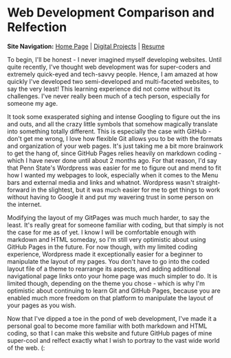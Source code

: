 # Web Development Comparison and Relfection 

**Site Navigation:** [Home Page](index.md) | [Digital Projects](portfolio.md) | [Resume](resume.md)

  To begin, I'll be honest - I never imagined myself developing websites. Until quite recently, 
I've thought web development was for super-coders and extremely quick-eyed and tech-savvy people.
Hence, I am amazed at how quickly I've developed two semi-developed and multi-faceted websites, to say the very least!
This learning experience did not come without its challenges. I've never really been much of a tech person, especially for someone my age.

  It took some exasperated sighing and intense Googling to figure out the ins and outs, and all the crazy little symbols that somehow magically
translate into something totally different. This is especially the case with GitHub - don't get me wrong, I love how flexible Git allows you to be
with the formats and organization of your web pages. It's just taking me a bit more brainwork to get the hang of, since GitHub Pages relies heavily
on markdown coding - which I have never done until about 2 months ago. For that reason, I'd say that Penn State's Wordpress was easier for me to
figure out and mend to fit how I wanted my webpages to look, especially when it comes to the Menu bars and external media and links and whatnot. Wordpress
wasn't straight-forward in the slightest, but it was much easier for me to get things to work without having to Google it and put my wavering trust in
some person on the internet. 

  Modifying the layout of my GitPages was much much harder, to say the least. It's really great for someone familiar with coding, but that simply is not the
case for me as of yet. I know I will be comfortable enough with markdown and HTML someday, so I'm still very optimistic about using GitHub Pages in the future.
For now though, with my limited coding experience, Wordpress made it exceptionally easier for a beginner to manipulate the layout of my pages. You don't have to
go into the coded layout file of a theme to rearrange its aspects, and adding additional navigational page links onto your home page was much simpler to do.
It is limited though, depending on the theme you chose - which is why I'm optimistic about continuing to learn Git and GitHub Pages, because you are enabled
much more freedom on that platform to manipulate the layout of your pages as you wish.

  Now that I've dipped a toe in the pond of web development, I've made it a personal goal to become more familiar with both markdown and HTML coding, 
so that I can make this website and future GitHub pages of mine super-cool and relfect exactly what I wish to portray to the vast wide world of the
web. (: 
